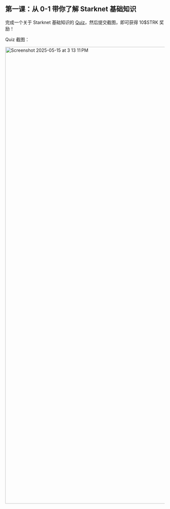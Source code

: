 ## 第一课：从 0-1 带你了解 Starknet 基础知识

完成一个关于 Starknet 基础知识的 [Quiz](https://openbuild.xyz/quiz/2025041601)，然后提交截图，即可获得 10\$STRK 奖励！

Quiz 截图： 

<img width="1440" alt="Screenshot 2025-05-15 at 3 13 11 PM" src="https://github.com/user-attachments/assets/8968ef2b-2c93-4dc5-ac53-aa9815c63308" />

